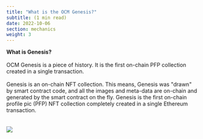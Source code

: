 ```yaml
---
title: "What is the OCM Genesis?"
subtitle: (1 min read)
date: 2022-10-06
section: mechanics
weight: 3
---
```


**What is Genesis?**
\
\
OCM Genesis is a piece of history. It is the first on-chain PFP collection created in a single transaction.
\
\
Genesis is an on-chain NFT collection. This means, Genesis was "drawn" by smart contract code, and all the images and meta-data are on-chain and generated by the smart contract on the fly. Genesis is the first on-chain profile pic (PFP) NFT collection completely created in a single Ethereum transaction. 
\
\
\
![](img/ocmgenesis.png)
